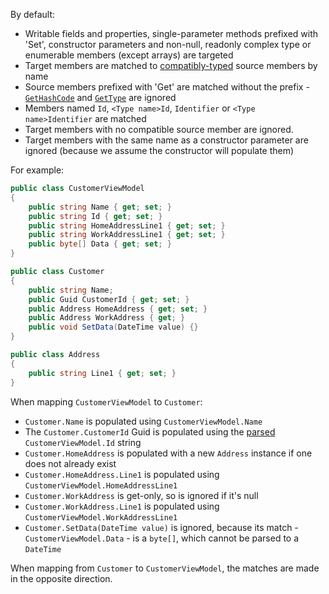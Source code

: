 By default:

* Writable fields and properties, single-parameter methods prefixed with 'Set', constructor parameters and non-null, readonly complex type or enumerable members (except arrays) are targeted
* Target members are matched to [compatibly-typed](/Type-Conversion) source members by name
* Source members prefixed with 'Get' are matched without the prefix - [`GetHashCode`](https://msdn.microsoft.com/en-us/library/system.object.gethashcode%28v=vs.100%29.aspx) and [`GetType`](https://msdn.microsoft.com/en-us/library/system.object.gettype(v=vs.100).aspx) are ignored
* Members named `Id`, `<Type name>Id`, `Identifier` or `<Type name>Identifier` are matched
* Target members with no compatible source member are ignored.
* Target members with the same name as a constructor parameter are ignored (because we assume the constructor will populate them)

For example:

```cs
public class CustomerViewModel
{
    public string Name { get; set; }
    public string Id { get; set; }
    public string HomeAddressLine1 { get; set; }
    public string WorkAddressLine1 { get; set; }
    public byte[] Data { get; set; }
}

public class Customer
{
    public string Name;
    public Guid CustomerId { get; set; }
    public Address HomeAddress { get; set; }
    public Address WorkAddress { get; }
    public void SetData(DateTime value) {}
}

public class Address
{
    public string Line1 { get; set; }
}
```

When mapping `CustomerViewModel` to `Customer`:

 - `Customer.Name` is populated using `CustomerViewModel.Name`
 - The `Customer.CustomerId` Guid is populated using the [parsed](/Type-Conversion) `CustomerViewModel.Id` string
 - `Customer.HomeAddress` is populated with a new `Address` instance if one does not already exist
 - `Customer.HomeAddress.Line1` is populated using `CustomerViewModel.HomeAddressLine1`
 - `Customer.WorkAddress` is get-only, so is ignored if it's null
 - `Customer.WorkAddress.Line1` is populated using `CustomerViewModel.WorkAddressLine1`
 - `Customer.SetData(DateTime value)` is ignored, because its match - `CustomerViewModel.Data` - is a `byte[]`, which cannot be parsed to a `DateTime`

When mapping from `Customer` to `CustomerViewModel`, the matches are made in the opposite direction.
